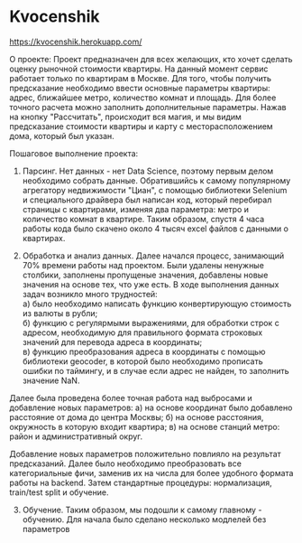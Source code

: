 # Kvocenshik
https://kvocenshik.herokuapp.com/

О проекте:
Проект предназначен для всех желающих, кто хочет сделать оценку рыночной стоимости квартиры.
На данный момент сервис работает только по квартирам в Москве.
Для того, чтобы получить предсказание необходимо ввести основные параметры квартиры: адрес, ближайшее метро, количество комнат и площадь.
Для более точного расчета можно заполнить дополнительные параметры. Нажав на кнопку "Рассчитать", происходит вся магия, и мы видим предсказание стоимости квартиры и карту с месторасположением дома, который был указан.

Пошаговое выполнение проекта:

1. Парсинг. 
Нет данных - нет Data Science, поэтому первым делом необходимо собрать данные. Обратившийсь к самому популярному агрегатору недвижимости "Циан", с помощью библиотеки Selenium и специального драйвера был написан код, который перебирал страницы с квартирами, изменяя два параметра: метро и количество комнат в квартире. Таким образом, спустя 4 часа работы кода было скачено около 4 тысяч excel файлов с данными о квартирах. 

2. Обработка и анализ данных. 
Далее начался процесс, занимающий 70% времени работы над проектом. Были удалены ненужные столбики, заполнены пропущеные значения, добавлены новые значения на основе тех, что уже есть. В ходе выполнения данных задач возникло много трудностей: 
<br>а) было необходимо написать функцию конвертирующую стоимость из валюты в рубли; 
<br>б) функцию с регулярмыми выражениями, для обработки строк с адресом, необходимую для правильного формата строковых значений для перевода адреса в координаты;
<br>в) функцию преобразования адреса в координаты с помощью библиотеки geocoder, в которой было необходимо прописать ошибки по таймингу, и в случае если адрес не найден, то заполнить значение NaN. 

Далее была проведена более точная работа над выбросами и добавление новых параметров: 
а) на основе координат было добавлено расстояние от дома до центра Москвы; 
б) на основе расстояния, окружность в которую входит квартира; 
в) на основе станций метро: район и административный округ. 

Добавление новых параметров положительно повлияло на результат предсказаний. Далее было необходимо преобразовать все категориальные фичи, заменив их на числа для более удобного формата работы на backend. Затем стандартные процедуры: нормализация, train/test split и обучение.

3. Обучение. 
Таким образом, мы подошли к самому главному - обучению. Для начала было сделано несколько модлелей без параметров 
